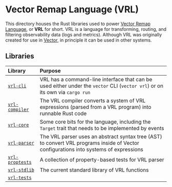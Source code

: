 # Vector Remap Language (VRL)

This directory houses the Rust libraries used to power [Vector Remap Language][vrl], or **VRL** for short. VRL is a
language for transforming, routing, and filtering observability data (logs and metrics). Although VRL was originally
created for use in [Vector], in principle it can be used in other systems.

## Libraries

Library | Purpose
:-------|:-------
[`vrl-cli`](cli) | VRL has a command-line interface that can be used either under the `vector` CLI (`vector vrl`) or on its own via `cargo run`
[`vrl-compiler`](compiler) | The VRL compiler converts a system of VRL expressions (parsed from a VRL program) into runnable Rust code
[`vrl-core`](core) | Some core bits for the language, including the `Target` trait that needs to be implemented by events
[`vrl-parser`](parser) | The VRL parser uses an abstract syntax tree (AST) to convert VRL programs inside of Vector configurations into systems of expressions
[`vrl-proptests`](proptests) | A collection of property-based tests for VRL parser
[`vrl-stdlib`](stdlib) | The current standard library of VRL functions
[`vrl-tests`](tests) |

[vector]: https://vector.dev
[vrl]: https://vrl.dev
